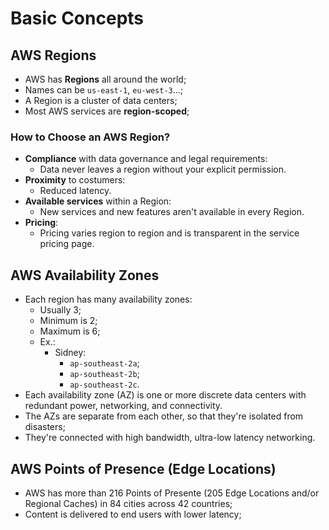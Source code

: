 # Basic Concepts
## AWS Regions
+ AWS has **Regions** all around the world;
+ Names can be `us-east-1`, `eu-west-3`...;
+ A Region is a cluster of data centers;
+ Most AWS services are **region-scoped**;

### How to Choose an AWS Region?

+ **Compliance** with data governance and legal requirements:
	+ Data never leaves a region without your explicit permission.
+ **Proximity** to costumers:
	+ Reduced latency.
+ **Available services** within a Region:
	+ New services and new features aren't available in every Region.
+ **Pricing**:
	+ Pricing varies region to region and is transparent in the service pricing page.


## AWS Availability Zones

+ Each region has many availability zones:
	+ Usually 3;
	+ Minimum is 2;
	+ Maximum is 6;
	+ Ex.:
		+ Sidney:
			+ `ap-southeast-2a`;
			+ `ap-southeast-2b`;
			+ `ap-southeast-2c`.
+ Each availability zone (AZ) is one or more discrete data centers with redundant power, networking, and connectivity.
+ The AZs are separate from each other, so that they're isolated from disasters;
+ They're connected with high bandwidth, ultra-low latency networking.

## AWS Points of Presence (Edge Locations)

+ AWS has more than 216 Points of Presente (205 Edge Locations and/or Regional Caches) in 84 cities across 42 countries;
+ Content is delivered to end users with lower latency;
